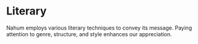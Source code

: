 # Literary

Nahum employs various literary techniques to convey its message. Paying attention to genre, structure, and style enhances our appreciation.

